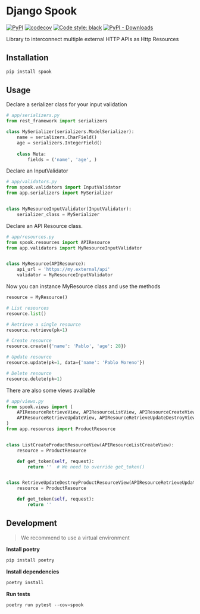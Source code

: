 # Django Spook

[![PyPI](https://img.shields.io/pypi/v/spook?style=flat-square)](https://pypi.org/project/spook/)
[![codecov](https://codecov.io/gh/pablo-moreno/spook/branch/master/graph/badge.svg?token=6ZAHAHZG7Z)](https://codecov.io/gh/pablo-moreno/spook/)
[![Code style: black](https://img.shields.io/badge/code%20style-black-000000.svg)](https://github.com/psf/black)
[![PyPI - Downloads](https://img.shields.io/pypi/dm/spook)](https://pypistats.org/packages/spook)

Library to interconnect multiple external HTTP APIs as Http Resources

## Installation

```bash
pip install spook
```

## Usage

Declare a serializer class for your input validation

```python
# app/serializers.py
from rest_framework import serializers

class MySerializer(serializers.ModelSerializer):
    name = serializers.CharField()
    age = serializers.IntegerField()
    
    class Meta:
        fields = ('name', 'age', )
```

Declare an InputValidator

```python
# app/validators.py
from spook.validators import InputValidator
from app.serializers import MySerializer


class MyResourceInputValidator(InputValidator):
    serializer_class = MySerializer
```


Declare an API Resource class.

```python
# app/resources.py
from spook.resources import APIResource
from app.validators import MyResourceInputValidator


class MyResource(APIResource):
    api_url = 'https://my.external/api'
    validator = MyResourceInputValidator
```

Now you can instance MyResource class and use the methods

```python
resource = MyResource()

# List resources
resource.list()

# Retrieve a single resource
resource.retrieve(pk=1)

# Create resource
resource.create({'name': 'Pablo', 'age': 28})

# Update resource
resource.update(pk=1, data={'name': 'Pablo Moreno'})

# Delete resource
resource.delete(pk=1)
```

There are also some views available

```python
# app/views.py
from spook.views import (
    APIResourceRetrieveView, APIResourceListView, APIResourceCreateView, APIResourcePutView,
    APIResourceRetrieveUpdateView, APIResourceRetrieveUpdateDestroyView, APIResourceListCreateView,
)
from app.resources import ProductResource


class ListCreateProductResourceView(APIResourceListCreateView):
    resource = ProductResource

    def get_token(self, request):
        return ''  # We need to override get_token()


class RetrieveUpdateDestroyProductResourceView(APIResourceRetrieveUpdateDestroyView):
    resource = ProductResource

    def get_token(self, request):
        return ''
```

## Development

> We recommend to use a virtual environment

**Install poetry**

```python
pip install poetry
```

**Install dependencies**

```python
poetry install
```

**Run tests**

```python
poetry run pytest --cov=spook
```
